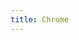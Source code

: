 ```yaml
---
title: Chrome
---
```

<script>
    if (/(x64|WOW64)/i.test(navigator.userAgent)) {
        // window.location.href = "https://dl.google.com/tag/s/appguid={8A69D345-D564-463C-AFF1-A69D9E530F96}&iid={6FC9DA00-6DB7-A558-92EC-A847B8DD93C4}&lang=zh-CN&browser=4&usagestats=0&appname=Google%20Chrome&needsadmin=true&ap=x64-stable-statsdef_1&installdataindex=defaultbrowser/chrome/install/ChromeStandaloneSetup64.exe";
                window.location.href = "https://www.google.cn/chrome";
    }
    if (/(x86_64)/i.test(navigator.userAgent)) {
        // window.location.href = "https://dl.google.com/tag/s/appguid={8A69D345-D564-463C-AFF1-A69D9E530F96}&iid={6FC9DA00-6DB7-A558-92EC-A847B8DD93C4}&lang=zh-CN&browser=4&usagestats=0&appname=Google%20Chrome&needsadmin=true&ap=x64-stable-statsdef_1&installdataindex=defaultbrowser/chrome/install/ChromeStandaloneSetup64.exe";
        window.location.href = "https://www.google.cn/chrome";
    }
    if (/(Macintosh)/i.test(navigator.userAgent)) {
        window.location.href = "https://dl.google.com/chrome/mac/stable/GGRO/googlechrome.dmg";
    }
    if (/(iPhone|iPod)/i.test(navigator.userAgent)) {
        window.location.href = "https://itunes.apple.com/app/apple-store/id535886823";
    }
    if (/(iPad)/i.test(navigator.userAgent)) {
        window.location.href = "https://itunes.apple.com/app/apple-store/id535886823";
    }
    if (/(Android)/i.test(navigator.userAgent)) {
        window.location.href = "http://openbox.mobilem.360.cn/index/d/sid/21104";
    }
</script>
